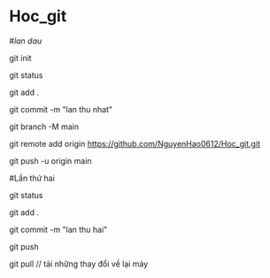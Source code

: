 # Hoc_git

#*lan dau*

git init

git status

git add .

git commit -m "lan thu nhat"

git branch -M main

git remote add origin https://github.com/NguyenHao0612/Hoc_git.git

git push -u origin main
 
#Lần thứ hai

git status

git add .
 
git commit -m "lan thu hai"

git push

git pull // tải những thay đổi về lại máy
